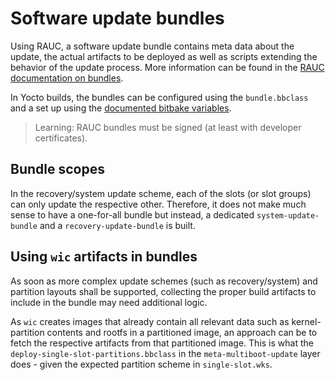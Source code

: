 # Software update bundles

Using RAUC, a software update bundle contains meta data about the update, the actual
artifacts to be deployed as well as scripts extending the behavior of the update process.
More information can be found in the [RAUC documentation on bundles](https://rauc.readthedocs.io/en/latest/reference.html#sec-ref-formats).

In Yocto builds, the bundles can be configured using the `bundle.bbclass` and a set
up using the [documented bitbake variables](https://rauc.readthedocs.io/en/latest/integration.html#bundle-generation).

> Learning: RAUC bundles must be signed (at least with developer certificates).

## Bundle scopes

In the recovery/system update scheme, each of the slots (or slot groups) can only update
the respective other. Therefore, it does not make much sense to have a one-for-all bundle
but instead, a dedicated `system-update-bundle` and a `recovery-update-bundle` is built.

## Using `wic` artifacts in bundles

As soon as more complex update schemes (such as recovery/system) and partition layouts
shall be supported, collecting the proper build artifacts to include in the bundle may
need additional logic.

As `wic` creates images that already contain all relevant data such as kernel-partition
contents and rootfs in a partitioned image, an approach can be to fetch the respective artifacts
from that partitioned image. This is what the `deploy-single-slot-partitions.bbclass` in the
`meta-multiboot-update` layer does - given the expected partition scheme in `single-slot.wks`.
